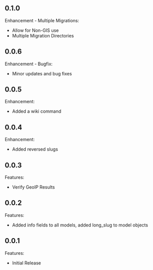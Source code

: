 ## 0.1.0

Enhancement - Multiple Migrations:

  - Allow for Non-GIS use
  - Multiple Migration Directories

## 0.0.6

Enhancement - Bugfix:

  - Minor updates and bug fixes


## 0.0.5

Enhancement:

  - Added a wiki command


## 0.0.4

Enhancement:

  - Added reversed slugs


## 0.0.3

Features:

  - Verify GeoIP Results


## 0.0.2

Features:

  - Added info fields to all models, added long_slug to model objects


## 0.0.1

Features:

  - Initial Release
